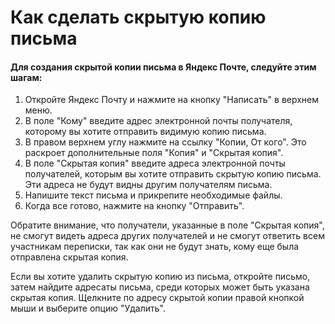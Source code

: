 # Как сделать скрытую копию письма

#### Для создания скрытой копии письма в Яндекс Почте, следуйте этим шагам:

1. Откройте Яндекс Почту и нажмите на кнопку "Написать" в верхнем меню.
2. В поле "Кому" введите адрес электронной почты получателя, которому вы хотите отправить видимую копию письма.
3. В правом верхнем углу нажмите на ссылку "Копии, От кого". Это раскроет дополнительные поля "Копия" и "Скрытая копия".
4. В поле "Скрытая копия" введите адреса электронной почты получателей, которым вы хотите отправить скрытую копию письма. Эти адреса не будут видны другим получателям письма.
5. Напишите текст письма и прикрепите необходимые файлы.
6. Когда все готово, нажмите на кнопку "Отправить".

Обратите внимание, что получатели, указанные в поле "Скрытая копия", не смогут видеть адреса других получателей и не смогут ответить всем участникам переписки, так как они не будут знать, кому еще была отправлена скрытая копия.

Если вы хотите удалить скрытую копию из письма, откройте письмо, затем найдите адресаты письма, среди которых может быть указана скрытая копия. Щелкните по адресу скрытой копии правой кнопкой мыши и выберите опцию "Удалить".
